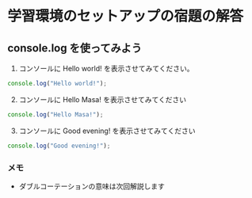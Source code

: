 # 学習環境のセットアップの宿題の解答

## console.log を使ってみよう

1. コンソールに Hello world! を表示させてみてください。

```js
console.log("Hello world!");
```

2. コンソールに Hello Masa! を表示させてみてください

```js
console.log("Hello Masa!");
```

3. コンソールに Good evening! を表示させてみてください

```js
console.log("Good evening!");
```

### メモ

* ダブルコーテーションの意味は次回解説します
